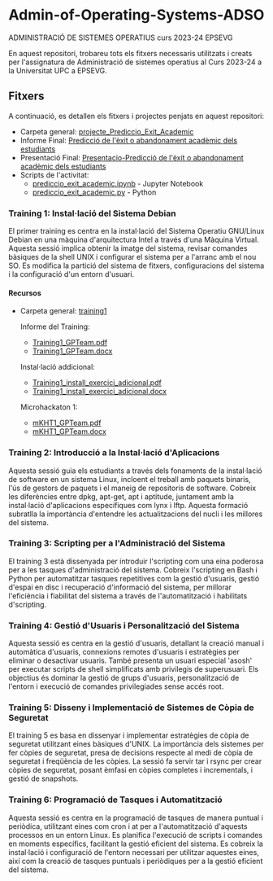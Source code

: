 # Admin-of-Operating-Systems-ADSO
ADMINISTRACIÓ DE SISTEMES OPERATIUS curs 2023-24 EPSEVG

En aquest repositori, trobareu tots els fitxers necessaris utilitzats i creats per l'assignatura de Administració de sistemes operatius al Curs 2023-24 a la Universitat UPC a EPSEVG.

## Fitxers
A continuació, es detallen els fitxers i projectes penjats en aquest repositori:

- Carpeta general: [projecte_Prediccio_Exit_Academic](https://github.com/Mariona-FT/Data-Mining-MIDA/tree/main/projecte_Prediccio_Exit_Academic)
- Informe Final: [Predicció de l'èxit o abandonament acadèmic dels estudiants](https://github.com/Mariona-FT/Data-Mining-MIDA/blob/main/projecte_Prediccio_Exit_Academic/Predicci%C3%B3%20l%E2%80%99%C3%A8xit%20abandonament%20acad%C3%A8mic%20estudiants.pdf)
- Presentació Final: [Presentacio-Predicció de l'èxit o abandonament acadèmic dels estudiants](https://github.com/Mariona-FT/Data-Mining-MIDA/blob/main/projecte_Prediccio_Exit_Academic/Presentacio_Predicci%C3%B3%20de%20l%E2%80%99%C3%A8xit%20o%20abandonament%20acad%C3%A8mic%20dels%20estudiants_Mariona_Farr%C3%A9.pdf)
- Scripts de l'activitat:
  -  [prediccio_exit_academic.ipynb](https://github.com/Mariona-FT/Data-Mining-MIDA/blob/main/projecte_Prediccio_Exit_Academic/prediccio_exit_academic.ipynb) - Jupyter Notebook 
  -  [prediccio_exit_academic.py](https://github.com/Mariona-FT/Data-Mining-MIDA/blob/main/projecte_Prediccio_Exit_Academic/prediccio_exit_academic.py) - Python

  
### Training 1: Instal·lació del Sistema Debian
El primer training es centra en la instal·lació del Sistema Operatiu GNU/Linux Debian en una màquina d'arquitectura Intel a través d'una Màquina Virtual. Aquesta sessió implica obtenir la imatge del sistema, revisar comandes bàsiques de la shell UNIX i configurar el sistema per a l'arranc amb el nou SO. Es modifica la partició del sistema de fitxers, configuracions del sistema i la configuració d'un entorn d'usuari.

#### Recursos
- Carpeta general:  [training1](https://github.com/Mariona-FT/Admin-of-Operating-Systems-ADSO/tree/main/training1)

  Informe del Training:  
  - [Training1_GPTeam.pdf](https://github.com/Mariona-FT/Admin-of-Operating-Systems-ADSO/blob/main/training1/Training1_GPTeam.pdf)
  - [Training1_GPTeam.docx](https://github.com/Mariona-FT/Admin-of-Operating-Systems-ADSO/blob/main/training1/Training1_GPTeam.docx)
  
  Instal·lació addicional: 
  - [Training1_install_exercici_adicional.pdf ](https://github.com/Mariona-FT/Admin-of-Operating-Systems-ADSO/blob/main/training1/Training1_install_exercici_adicional.pdf)
  - [Training1_install_exercici_adicional.docx](https://github.com/Mariona-FT/Admin-of-Operating-Systems-ADSO/blob/main/training1/Training1_install_exercici_adicional.docx) 
  
  Microhackaton 1:
  - [mKHT1_GPTeam.pdf ](https://github.com/Mariona-FT/Admin-of-Operating-Systems-ADSO/blob/main/training1/mKHT1_GPTeam.pdf)
  - [mKHT1_GPTeam.docx](https://github.com/Mariona-FT/Admin-of-Operating-Systems-ADSO/blob/main/training1/mKHT1_GPTeam.docx)

### Training 2: Introducció a la Instal·lació d'Aplicacions
Aquesta sessió guia els estudiants a través dels fonaments de la instal·lació de software en un sistema Linux, incloent el treball amb paquets binaris, l'ús de gestors de paquets i el maneig de repositoris de software. Cobreix les diferències entre dpkg, apt-get, apt i aptitude, juntament amb la instal·lació d'aplicacions específiques com lynx i lftp. Aquesta formació subratlla la importància d'entendre les actualitzacions del nucli i les millores del sistema.

### Training 3: Scripting per a l'Administració del Sistema
El training 3 està dissenyada per introduir l'scripting com una eina poderosa per a les tasques d'administració del sistema. Cobreix l'scripting en Bash i Python per automatitzar tasques repetitives com la gestió d'usuaris, gestió d'espai en disc i recuperació d'informació del sistema, per millorar l'eficiència i fiabilitat del sistema a través de l'automatització i habilitats d'scripting.

### Training 4: Gestió d'Usuaris i Personalització del Sistema
Aquesta sessió es centra en la gestió d'usuaris, detallant la creació manual i automàtica d'usuaris, connexions remotes d'usuaris i estratègies per eliminar o desactivar usuaris. També presenta un usuari especial 'asosh' per executar scripts de shell simplificats amb privilegis de superusuari. Els objectius és dominar la gestió de grups d'usuaris, personalització de l'entorn i execució de comandes privilegiades sense accés root.

### Training 5: Disseny i Implementació de Sistemes de Còpia de Seguretat
El training 5 es basa en dissenyar i implementar estratègies de còpia de seguretat utilitzant eines bàsiques d'UNIX. La importància dels sistemes per fer còpies de seguretat, presa de decisions respecte al medi de còpia de seguretat i freqüència de les còpies. La sessió fa servir tar i rsync per crear còpies de seguretat, posant èmfasi en còpies completes i incrementals, i gestió de snapshots. 

### Training 6: Programació de Tasques i Automatització
Aquesta sessió es centra en la programació de tasques de manera puntual i periòdica, utilitzant eines com cron i at per a l'automatització d'aquests processos en un entorn Linux. Es planifica l'execució de scripts i comandes en moments específics, facilitant la gestió eficient del sistema. Es cobreix la instal·lació i configuració de l'entorn necessari per utilitzar aquestes eines, així com la creació de tasques puntuals i periòdiques per a la gestió eficient del sistema.
